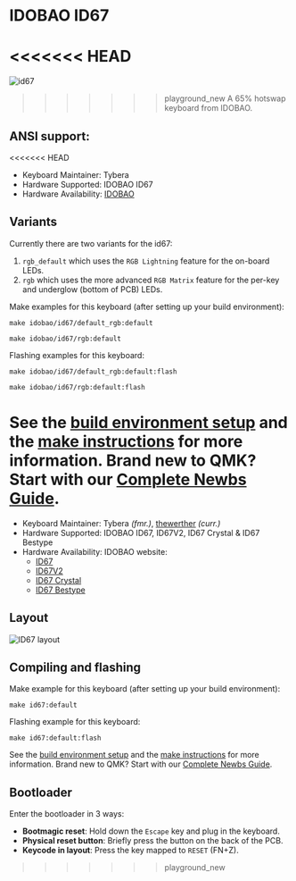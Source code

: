 # IDOBAO ID67

<<<<<<< HEAD
=======
![id67](https://idobao.github.io/assets/img/idobao-id67.png)

>>>>>>> playground_new
A 65% hotswap keyboard from IDOBAO.

## ANSI support:

<<<<<<< HEAD
* Keyboard Maintainer: Tybera
* Hardware Supported: IDOBAO ID67
* Hardware Availability: [IDOBAO](https://www.idobao.net/products/idobao-id67-65-hot-swappable-mechanical-keyboard-kit-1)

## Variants

Currently there are two variants for the id67:
1. `rgb_default` which uses the `RGB Lightning` feature for the on-board LEDs.
2. `rgb` which uses the more advanced `RGB Matrix` feature for the per-key and underglow (bottom of PCB) LEDs.

Make examples for this keyboard (after setting up your build environment):

    make idobao/id67/default_rgb:default

    make idobao/id67/rgb:default

Flashing examples for this keyboard:

    make idobao/id67/default_rgb:default:flash

    make idobao/id67/rgb:default:flash

See the [build environment setup](https://docs.qmk.fm/#/getting_started_build_tools) and the [make instructions](https://docs.qmk.fm/#/getting_started_make_guide) for more information. Brand new to QMK? Start with our [Complete Newbs Guide](https://docs.qmk.fm/#/newbs).
=======
* Keyboard Maintainer: Tybera *(fmr.)*, [thewerther](https://github.com/thewerther) *(curr.)*
* Hardware Supported: IDOBAO ID67, ID67V2, ID67 Crystal & ID67 Bestype
* Hardware Availability: IDOBAO website: 
  * [ID67](https://www.idobao.net/products/idobao-id67-65-hot-swappable-mechanical-keyboard-kit-1)
  * [ID67V2](https://idobao.net/products/idobao-id67v2-65-hot-swappable-mechanical-keyboard-kit)
  * [ID67 Crystal](https://idobao.net/products/idobao-id67-crystal-keyboard-kit-gasket-mount-version)
  * [ID67 Bestype](https://idobao.net/products/idobao-id67-bestype-keyboard-kit-aluminum-with-brass-weight)

## Layout

![ID67 layout](https://idobao.github.io/kle/idobao-id67.png)


## Compiling and flashing

Make example for this keyboard (after setting up your build environment):

    make id67:default

Flashing example for this keyboard:

    make id67:default:flash

See the [build environment setup](https://docs.qmk.fm/#/getting_started_build_tools) and the [make instructions](https://docs.qmk.fm/#/getting_started_make_guide) for more information. Brand new to QMK? Start with our [Complete Newbs Guide](https://docs.qmk.fm/#/newbs).

## Bootloader

Enter the bootloader in 3 ways:

* **Bootmagic reset**: Hold down the `Escape` key and plug in the keyboard.
* **Physical reset button**: Briefly press the button on the back of the PCB.
* **Keycode in layout**: Press the key mapped to `RESET` (FN+Z).
>>>>>>> playground_new
